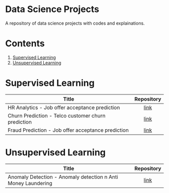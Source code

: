 # Data Science Projects
A repository of data science projects with codes and explainations.


# Contents

1. [Supervised Learning](#supervised-learning)
1. [Unsupervised Learning](#unsupervised-learning)



# Supervised Learning 
| Title        |  Repository  |
| ------------- | :-----:|
| HR Analytics - Job offer acceptance prediction | [link](./code/hr_analytics) |
| Churn Prediction - Telco customer churn prediction | [link](./code/churn_prediction) |
| Fraud Prediction - Job offer acceptance prediction | [link](./code/fraud_prediction) |



# Unsupervised Learning 
| Title        |  Repository  |
| ------------- | :-----:|
| Anomaly Detection - Anomaly detection n Anti Money Laundering | [link](./code/anomaly_detection) |

